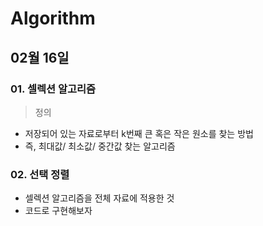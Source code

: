 # Algorithm

## 02월 16일

### 01. 셀렉션 알고리즘

> 정의

- 저장되어 있는 자료로부터 k번째 큰 혹은 작은 원소를 찾는 방법
- 즉, 최대값/ 최소값/ 중간값 찾는 알고리즘



### 02. 선택 정렬

- 셀렉션 알고리즘을 전체 자료에 적용한 것
- 코드로 구현해보자

```python

```

